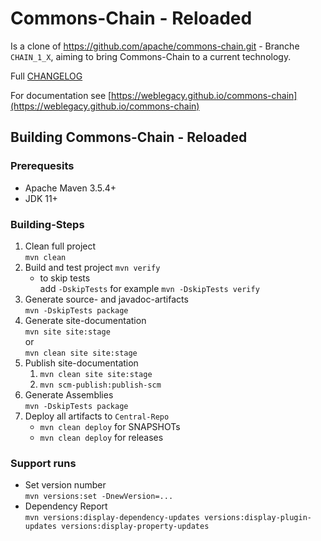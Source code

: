 # Commons-Chain - Reloaded

Is a clone of <https://github.com/apache/commons-chain.git> - Branche `CHAIN_1_X`, aiming to bring Commons-Chain to a current technology.

Full [CHANGELOG](CHANGELOG.md)

For documentation see [https://weblegacy.github.io/commons-chain](https://weblegacy.github.io/commons-chain)

## Building Commons-Chain - Reloaded

### Prerequesits

* Apache Maven 3.5.4\+
* JDK 11\+

### Building-Steps

1. Clean full project  
   `mvn clean`
2. Build and test project
   `mvn verify`
   * to skip tests  
     add `-DskipTests` for example `mvn -DskipTests verify`
4. Generate source- and javadoc-artifacts  
   `mvn -DskipTests package`
5. Generate site-documentation  
   `mvn site site:stage`  
   or  
   `mvn clean site site:stage`
6. Publish site-documentation  
   1. `mvn clean site site:stage`
   2. `mvn scm-publish:publish-scm`
7. Generate Assemblies  
   `mvn -DskipTests package`
8. Deploy all artifacts to `Central-Repo`  
   * `mvn clean deploy` for SNAPSHOTs
   * `mvn clean deploy` for releases

### Support runs

* Set version number  
  `mvn versions:set -DnewVersion=...`
* Dependency Report  
  `mvn versions:display-dependency-updates versions:display-plugin-updates versions:display-property-updates`
